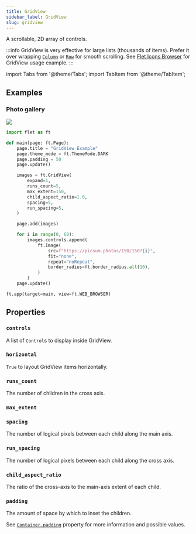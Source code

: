```yaml
---
title: GridView
sidebar_label: GridView
slug: gridview
---
```


A scrollable, 2D array of controls.

:::info
GridView is very effective for large lists (thousands of items). Prefer it over wrapping [`Column`](column) or [`Row`](row) for smooth scrolling. See [Flet Icons Browser](https://github.com/flet-dev/examples/blob/main/python/apps/icons-browser/main.py) for GridView usage example.
:::

import Tabs from '@theme/Tabs';
import TabItem from '@theme/TabItem';

## Examples

### Photo gallery

<img src="/img/docs/controls/gridview/photo-gallery.png" className="screenshot-50"/>

<Tabs groupId="language">
  <TabItem value="python" label="Python" default>

```python
import flet as ft

def main(page: ft.Page):
    page.title = "GridView Example"
    page.theme_mode = ft.ThemeMode.DARK
    page.padding = 50
    page.update()

    images = ft.GridView(
        expand=1,
        runs_count=5,
        max_extent=150,
        child_aspect_ratio=1.0,
        spacing=5,
        run_spacing=5,
    )

    page.add(images)

    for i in range(0, 60):
        images.controls.append(
            ft.Image(
                src=f"https://picsum.photos/150/150?{i}",
                fit="none",
                repeat="noRepeat",
                border_radius=ft.border_radius.all(10),
            )
        )
    page.update()

ft.app(target=main, view=ft.WEB_BROWSER)
```
  </TabItem>
</Tabs>

## Properties

### `controls`

A list of `Control`s to display inside GridView.

### `horizontal`

`True` to layout GridView items horizontally.

### `runs_count`

The number of children in the cross axis.

### `max_extent`

### `spacing`

The number of logical pixels between each child along the main axis.

### `run_spacing`

The number of logical pixels between each child along the cross axis.

### `child_aspect_ratio`

The ratio of the cross-axis to the main-axis extent of each child.

### `padding`

The amount of space by which to inset the children.

See [`Container.padding`](container#padding) property for more information and possible values.
